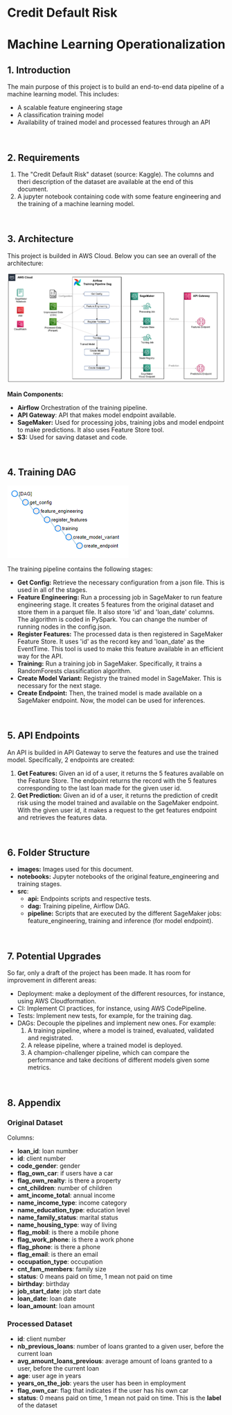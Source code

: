 # Credit Default Risk
# Machine Learning Operationalization

## 1. Introduction
The main purpose of this project is to build an end-to-end data pipeline of a machine learning model. This includes:
- A scalable feature engineering stage
- A classification training model
- Availability of trained model and processed features through an API

<br />

## 2. Requirements
1. The "Credit Default Risk" dataset (source: Kaggle). The columns and theri description of the dataset are available at the end of this document.
2. A jupyter notebook containing code with some feature engineering and the training of a machine learning model.

<br />

## 3. Architecture

This project is builded in AWS Cloud. Below you can see an overall of the architecture:

![This is an image](images/architecture_diagram.png)

**Main Components:**
- **Airflow** Orchestration of the training pipeline.
- **API Gateway**: API that makes model endpoint available.
- **SageMaker:** Used for processing jobs, training jobs and model endpoint to make predictions. It also uses Feature Store tool.
- **S3:** Used for saving dataset and code.

<br />

## 4. Training DAG

![This is an image](images/training_dag.png)

The training pipeline contains the following stages:
- **Get Config:** Retrieve the necessary configuration from a json file. This is used in all of the stages.
- **Feature Engineering:** Run a processing job in SageMaker to run feature engineering stage. It creates 5 features from the original dataset and store them in a parquet file. It also store 'id' and 'loan_date' columns. The algorithm is coded in PySpark. You can change the number of running nodes in the config.json.
- **Register Features:** The processed data is then registered in SageMaker Feature Store. It uses 'id' as the record key and 'loan_date' as the EventTime. This tool is used to make this feature available in an efficient way for the API.
- **Training:** Run a training job in SageMaker. Specifically, it trains a RandomForests classification algorithm.
- **Create Model Variant:** Registry the trained model in SageMaker. This is necessary for the next stage.
- **Create Endpoint:** Then, the trained model is made available on a SageMaker endpoint. Now, the model can be used for inferences.

<br />

## 5. API Endpoints

An API is builded in API Gateway to serve the features and use the trained model. Specifically, 2 endpoints are created:
1. **Get Features:** Given an id of a user, it returns the 5 features available on the Feature Store. The endpoint returns the record with the 5 features corresponding to the last loan made for the given user id. 
2. **Get Prediction:** Given an id of a user, it returns the prediction of credit risk using the model trained and available on the SageMaker endpoint. With the given user id, it makes a request to the get features endpoint and retrieves the features data.

<br />

## 6. Folder Structure
- **images:** Images used for this document.
- **notebooks:** Jupyter notebooks of the original feature_engineering and training stages.
- **src**:
    - **api:** Endpoints scripts and respective tests.
    - **dag:** Training pipeline, Airflow DAG.
    - **pipeline:** Scripts that are executed by the different SageMaker jobs: feature_engineering, training and inference (for model endpoint).

<br />

## 7. Potential Upgrades
So far, only a draft of the project has been made. It has room for improvement in different areas:
- Deployment: make a deployment of the different resources, for instance, using AWS Cloudformation.
- CI: Implement CI practices, for instance, using AWS CodePipeline.
- Tests: Implement new tests, for example, for the training dag.
- DAGs: Decouple the pipelines and implement new ones. For example:
    1. A training pipeline, where a model is trained, evaluated, validated and registrated.
    2. A release pipeline, where a trained model is deployed.
    3. A champion-challenger pipeline, which can compare the performance and take decitions of different models given some metrics.

<br />

## 8. Appendix
### Original Dataset

Columns:

- **loan_id**: loan number
- **id**: client number
- **code_gender**: gender
- **flag_own_car**: if users have a car
- **flag_own_realty**: is there a property
- **cnt_children**: number of children
- **amt_income_total**: annual income
- **name_income_type**: income category
- **name_education_type**: education level
- **name_family_status**: marital status
- **name_housing_type**: way of living
- **flag_mobil**: is there a mobile phone
- **flag_work_phone**: is there a work phone
- **flag_phone**: is there a phone
- **flag_email**: is there an email
- **occupation_type**: occupation
- **cnt_fam_members**: family size
- **status**: 0 means paid on time, 1 mean not paid on time
- **birthday**: birthday
- **job_start_date**: job start date
- **loan_date**: loan date
- **loan_amount**: loan amount

### Processed Dataset

- **id**: client number
- **nb_previous_loans**: number of loans granted to a given user, before the current loan
- **avg_amount_loans_previous**: average amount of loans granted to a user, before the current loan
- **age**: user age in years
- **years_on_the_job**: years the user has been in employment
- **flag_own_car**: flag that indicates if the user has his own car
- **status**: 0 means paid on time, 1 mean not paid on time. This is the **label** of the dataset